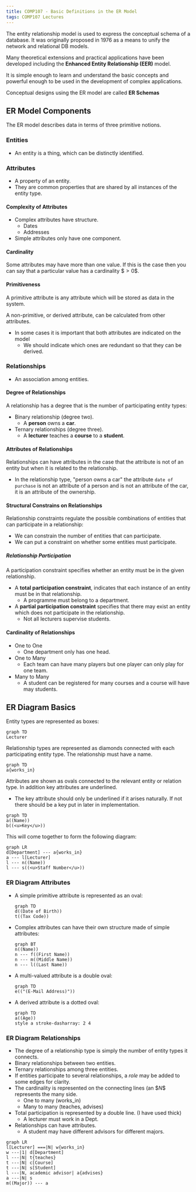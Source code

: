 ```yaml
---
title: COMP107 - Basic Definitions in the ER Model
tags: COMP107 Lectures
---
```

The entity relationship model is used to express the conceptual schema of a database. It was originally proposed in 1976 as a means to unify the network and relational DB models. 

Many theoretical extensions and practical applications have been developed including the **Enhanced Entity Relationship (EER)** model.

It is simple enough to learn and understand the basic concepts and powerful enough to be used in the development of complex applications.

Conceptual designs using the ER model are called **ER Schemas**

## ER Model Components
The ER model describes data in terms of three primitive notions.

### Entities
* An entity is a thing, which can be distinctly identified.
	
### Attributes
* A property of an entity.
* They are common properties that are shared by all instances of the entity type.


#### Complexity of Attributes
* Complex attributes have structure.
	* Dates
	* Addresses
* Simple attributes only have one component.

#### Cardinality 
Some attributes may have more than one value. If this is the case then you can say that a particular value has a cardinality \$$>0\$$.

#### Primitiveness
A primitive attribute is any attribute which will be stored as data in the system.

A non-primitive, or derived attribute, can be calculated from other attributes.

* In some cases it is important that both attributes are indicated on the model
	* We should indicate which ones are redundant so that they can be derived.

### Relationships
* An association among entities.

#### Degree of Relationships
A relationship has a degree that is the number of participating entity types:

* Binary relationship (degree two).
	* A **person** owns a **car**.
* Ternary relationships (degree three).
	* A **lecturer** teaches a **course** to a **student**.
	
#### Attributes of Relationships
Relationships can have attributes in the case that the attribute is not of an entity but when it is related to the relationship.
	
* In the relationship type, "person owns a car" the attribute `date of purchase` is not an attribute of a person and is not an attribute of the car, it is an attribute of the ownership.

#### Structural Constrains on Relationships
Relationship constraints regulate the possible combinations of entities that can participate in a relationship:

* We can constrain the number of entities that can participate.
* We can put a constraint on whether some entities must participate.

##### Relationship Participation
A participation constraint specifies whether an entity must be in the given relationship.

* A **total participation constraint**, indicates that each instance of an entity must be in that relationship.
	* A programme must belong to a department.
* A **partial participation constraint** specifies that there may exist an entity which does not participate in the relationship.
	* Not all lecturers supervise students.

#### Cardinality of Relationships
* One to One
	* One department only has one head.
* One to Many
	* Each team can have many players but one player can only play for one team.
* Many to Many
	* A student can be registered for many courses and a course will have may students.

## ER Diagram Basics
Entity types are represented as boxes:

```mermaid 
graph TD
Lecturer
```

Relationship types are represented as diamonds connected with each participating entity type. The relationship must have a name.

```mermaid
graph TD
a{works_in}
```

Attributes are shown as ovals connected to the relevant entity or relation type. In addition key attributes are underlined.

* The key attribute should only be underlined if it arises naturally. If not there should be a key put in later in implementation.

```mermaid
graph TD
a((Name))
b((<u>Key</u>))
```

This will come together to form the following diagram:

```mermaid 
graph LR
d[Department] --- a{works_in}
a --- l[Lecturer]
l --- n((Name))
l --- s((<u>Staff Number</u>))
```

### ER Diagram Attributes
* A simple primitive attribute is represented as an oval:
	
	```mermaid
	graph TD
	d((Date of Birth))
	t((Tax Code))
	```
* Complex attributes can have their own structure made of simple attributes:
	
	```mermaid
	graph BT
	n((Name))
	n --- f((First Name))
	n --- m((Middle Name))
	n --- l((Last Name))
	```
* A multi-valued attribute is a double oval:

	```mermaid
	graph TD
	e(("(E-Mail Address)"))
    ```
* A derived attribute is a dotted oval:
	
	```mermaid
	graph TD
	a((Age))
	style a stroke-dasharray: 2 4
	```
	
### ER Diagram Relationships
* The degree of a relationship type is simply the number of entity types it connects.
* Binary relationships between two entities.
* Ternary relationships among three entities.
* If entities participate to several relationships, a *role* may be added to some edges for clarity.
* The cardinality is represented on the connecting lines (an \$$N\$$ represents the many side.
	* One to many (works_in)
	* Many to many (teaches, advises)
* Total participation is represented by a double line. (I have used thick)
	* A lecturer must work in a Dept.
* Relationships can have attributes.
	* A student may have different advisors for different majors.

```mermaid
graph LR
l[Lecturer] ===|N| w{works_in}
w ---|1| d[Department]
l ---|N| t{teaches}
t ---|N| c[Course]
t ---|N| s[Student]
l ---|N, academic advisor| a{advises}
a ---|N| s
m((Major)) --- a
```
